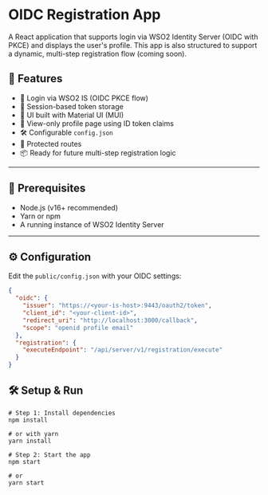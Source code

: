 # OIDC Registration App

A React application that supports login via WSO2 Identity Server (OIDC with PKCE) and displays the user's profile. This app is also structured to support a dynamic, multi-step registration flow (coming soon).

## 🚀 Features

- 🔐 Login via WSO2 IS (OIDC PKCE flow)
- 💾 Session-based token storage
- 🎨 UI built with Material UI (MUI)
- 👤 View-only profile page using ID token claims
- 🛠️ Configurable `config.json`
- 🔐 Protected routes
- 📦 Ready for future multi-step registration logic

---

## 🧩 Prerequisites

- Node.js (v16+ recommended)
- Yarn or npm
- A running instance of WSO2 Identity Server

---

## ⚙️ Configuration

Edit the `public/config.json` with your OIDC settings:

```json
{
  "oidc": {
    "issuer": "https://<your-is-host>:9443/oauth2/token",
    "client_id": "<your-client-id>",
    "redirect_uri": "http://localhost:3000/callback",
    "scope": "openid profile email"
  },
  "registration": {
    "executeEndpoint": "/api/server/v1/registration/execute"
  }
}
```

## 🛠️ Setup & Run

```
# Step 1: Install dependencies
npm install

# or with yarn
yarn install

# Step 2: Start the app
npm start

# or
yarn start
```

